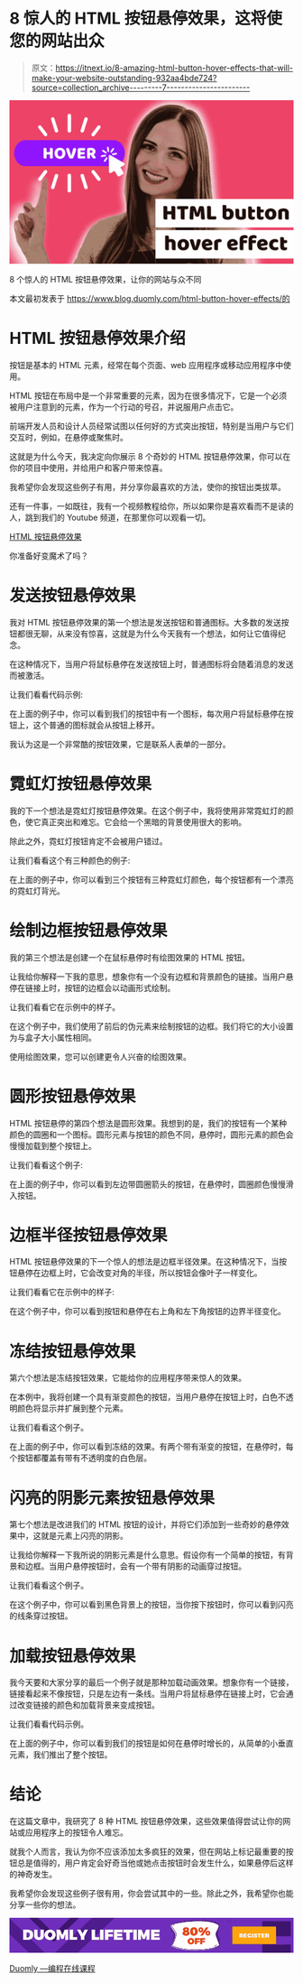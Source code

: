 # 8 惊人的 HTML 按钮悬停效果，这将使您的网站出众

> 原文：<https://itnext.io/8-amazing-html-button-hover-effects-that-will-make-your-website-outstanding-932aa4bde724?source=collection_archive---------7----------------------->

![](img/63619fdc5b4ce39fea56319b56b60c96.png)

8 个惊人的 HTML 按钮悬停效果，让你的网站与众不同

本文最初发表于 https://www.blog.duomly.com/html-button-hover-effects/的

# HTML 按钮悬停效果介绍

按钮是基本的 HTML 元素，经常在每个页面、web 应用程序或移动应用程序中使用。

HTML 按钮在布局中是一个非常重要的元素，因为在很多情况下，它是一个必须被用户注意到的元素，作为一个行动的号召，并说服用户点击它。

前端开发人员和设计人员经常试图以任何好的方式突出按钮，特别是当用户与它们交互时，例如，在悬停或聚焦时。

这就是为什么今天，我决定向你展示 8 个奇妙的 HTML 按钮悬停效果，你可以在你的项目中使用，并给用户和客户带来惊喜。

我希望你会发现这些例子有用，并分享你最喜欢的方法，使你的按钮出类拔萃。

还有一件事，一如既往，我有一个视频教程给你，所以如果你是喜欢看而不是读的人，跳到我们的 Youtube 频道，在那里你可以观看一切。

[HTML 按钮悬停效果](https://www.youtube.com/watch?v=zWagGz7H--I&feature=youtu.be)

你准备好变魔术了吗？

# 发送按钮悬停效果

我对 HTML 按钮悬停效果的第一个想法是发送按钮和普通图标。大多数的发送按钮都很无聊，从来没有惊喜，这就是为什么今天我有一个想法，如何让它值得纪念。

在这种情况下，当用户将鼠标悬停在发送按钮上时，普通图标将会随着消息的发送而被激活。

让我们看看代码示例:

在上面的例子中，你可以看到我们的按钮中有一个图标，每次用户将鼠标悬停在按钮上，这个普通的图标就会从按钮上移开。

我认为这是一个非常酷的按钮效果，它是联系人表单的一部分。

# 霓虹灯按钮悬停效果

我的下一个想法是霓虹灯按钮悬停效果。在这个例子中，我将使用非常霓虹灯的颜色，使它真正突出和难忘。它会给一个黑暗的背景使用很大的影响。

除此之外，霓虹灯按钮肯定不会被用户错过。

让我们看看这个有三种颜色的例子:

在上面的例子中，你可以看到三个按钮有三种霓虹灯颜色，每个按钮都有一个漂亮的霓虹灯背光。

# 绘制边框按钮悬停效果

我的第三个想法是创建一个在鼠标悬停时有绘图效果的 HTML 按钮。

让我给你解释一下我的意思，想象你有一个没有边框和背景颜色的链接。当用户悬停在链接上时，按钮的边框会以动画形式绘制。

让我们看看它在示例中的样子。

在这个例子中，我们使用了前后的伪元素来绘制按钮的边框。我们将它的大小设置为与盒子大小属性相同。

使用绘图效果，您可以创建更令人兴奋的绘图效果。

# 圆形按钮悬停效果

HTML 按钮悬停的第四个想法是圆形效果。我想到的是，我们的按钮有一个某种颜色的圆圈和一个图标。圆形元素与按钮的颜色不同，悬停时，圆形元素的颜色会慢慢加载到整个按钮上。

让我们看看这个例子:

在上面的例子中，你可以看到左边带圆圈箭头的按钮，在悬停时，圆圈颜色慢慢滑入按钮。

# 边框半径按钮悬停效果

HTML 按钮悬停效果的下一个惊人的想法是边框半径效果。在这种情况下，当按钮悬停在边框上时，它会改变对角的半径，所以按钮会像叶子一样变化。

让我们看看它在示例中的样子:

在这个例子中，你可以看到按钮和悬停在右上角和左下角按钮的边界半径变化。

# 冻结按钮悬停效果

第六个想法是冻结按钮效果，它能给你的应用程序带来惊人的效果。

在本例中，我将创建一个具有渐变颜色的按钮，当用户悬停在按钮上时，白色不透明颜色将显示并扩展到整个元素。

让我们看看这个例子。

在上面的例子中，你可以看到冻结的效果。有两个带有渐变的按钮，在悬停时，每个按钮都覆盖有带有不透明度的白色层。

# 闪亮的阴影元素按钮悬停效果

第七个想法是改进我们的 HTML 按钮的设计，并将它们添加到一些奇妙的悬停效果中，这就是元素上闪亮的阴影。

让我给你解释一下我所说的阴影元素是什么意思。假设你有一个简单的按钮，有背景和边框。当用户悬停按钮时，会有一个带有阴影的动画穿过按钮。

让我们看看这个例子。

在这个例子中，你可以看到黑色背景上的按钮，当你按下按钮时，你可以看到闪亮的线条穿过按钮。

# 加载按钮悬停效果

我今天要和大家分享的最后一个例子就是那种加载动画效果。想象你有一个链接，链接看起来不像按钮，只是左边有一条线。当用户将鼠标悬停在链接上时，它会通过改变链接的颜色和加载背景来变成按钮。

让我们看看代码示例。

在上面的例子中，你可以看到我们的按钮是如何在悬停时增长的，从简单的小垂直元素，我们推出了整个按钮。

# 结论

在这篇文章中，我研究了 8 种 HTML 按钮悬停效果，这些效果值得尝试让你的网站或应用程序上的按钮令人难忘。

就我个人而言，我认为你不应该添加太多疯狂的效果，但在网站上标记最重要的按钮总是值得的，用户肯定会好奇当他或她点击按钮时会发生什么，如果悬停后这样的神奇发生。

我希望你会发现这些例子很有用，你会尝试其中的一些。除此之外，我希望你也能分享一些你的想法。

![](img/03d18bac6abce30b3e43642dbc2e8504.png)

[Duomly —编程在线课程](https://www.duomly.com/?code=lifetime-80)